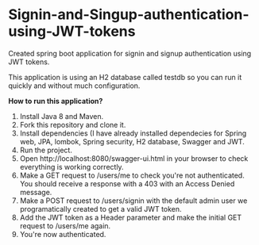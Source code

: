 # Signin-and-Singup-authentication-using-JWT-tokens
Created spring boot application for signin and signup authentication using JWT tokens.

This application is using an H2 database called testdb so you can run it quickly and without much configuration.

**How to run this application?**
1. Install Java 8 and Maven.
2. Fork this repository and clone it.
3. Install dependencies (I have already installed dependecies for Spring web, JPA, lombok, Spring security, H2 database, Swagger and JWT.
4. Run the project.
5. Open http://localhost:8080/swagger-ui.html in your browser to check everything is working correctly.
6. Make a GET request to /users/me to check you're not authenticated. You should receive a response with a 403 with an Access Denied message.
7. Make a POST request to /users/signin with the default admin user we programatically created to get a valid JWT token.
8. Add the JWT token as a Header parameter and make the initial GET request to /users/me again.
9. You're now authenticated.
